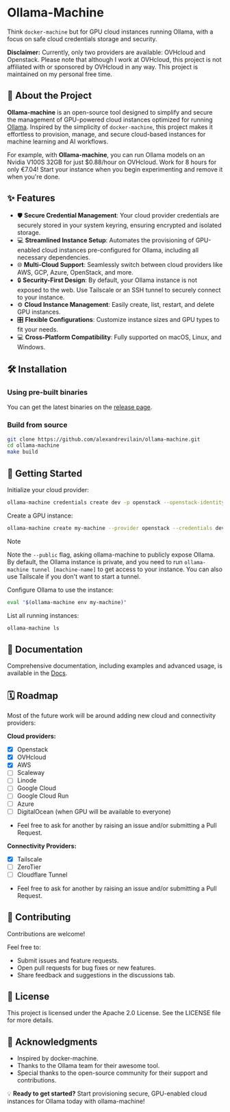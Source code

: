 # Ollama-Machine

Think `docker-machine` but for GPU cloud instances running Ollama, with a focus on safe cloud credentials storage and security.

**Disclaimer:** Currently, only two providers are available: OVHcloud and Openstack. Please note that although I work at OVHcloud, this project is not affiliated with or sponsored by OVHcloud in any way. This project is maintained on my personal free time.

## 🚀 About the Project

**Ollama-machine** is an open-source tool designed to simplify and secure the management of GPU-powered cloud instances optimized for running [Ollama](https://ollama.com). Inspired by the simplicity of `docker-machine`, this project makes it effortless to provision, manage, and secure cloud-based instances for machine learning and AI workflows.

For example, with **Ollama-machine**, you can run Ollama models on an Nvidia V100S 32GB for just $0.88/hour on OVHcloud. Work for 8 hours for only €7.04! Start your instance when you begin experimenting and remove it when you're done.

## ✨ Features

- 🛡️ **Secure Credential Management**: Your cloud provider credentials are securely stored in your system keyring, ensuring encrypted and isolated storage.
- 💻 **Streamlined Instance Setup**: Automates the provisioning of GPU-enabled cloud instances pre-configured for Ollama, including all necessary dependencies.
- 🌐 **Multi-Cloud Support**: Seamlessly switch between cloud providers like AWS, GCP, Azure, OpenStack, and more.
- 🔒 **Security-First Design**: By default, your Ollama instance is not exposed to the web. Use Tailscale or an SSH tunnel to securely connect to your instance.
- ⚙️ **Cloud Instance Management**: Easily create, list, restart, and delete GPU instances.
- 🎛️ **Flexible Configurations**: Customize instance sizes and GPU types to fit your needs.
- 💻 **Cross-Platform Compatibility**: Fully supported on macOS, Linux, and Windows.

## 🛠️ Installation

### Using pre-built binaries

You can get the latest binaries on the [release page](https://github.com/alexandrevilain/ollama-machine/releases).

### Build from source

```bash
git clone https://github.com/alexandrevilain/ollama-machine.git
cd ollama-machine
make build
```

## 🚀 Getting Started

Initialize your cloud provider:

```bash
ollama-machine credentials create dev -p openstack --openstack-identity-endpoint="https://auth.cloud.ovh.net/v3" --openstack-username="my-username" --openstack-password="my-password" --openstack-tenant-name="my-tenant-name"
```

Create a GPU instance:

```bash
ollama-machine create my-machine --provider openstack --credentials dev --instance-type t2-le-90 --image "Debian 12 - Docker" --region=GRA7 --public
```

> [!NOTE]  
> Note the `--public` flag, asking ollama-machine to publicly expose Ollama. By default, the Ollama instance is private, and you need to run `ollama-machine tunnel [machine-name]` to get access to your instance. You can also use Tailscale if you don't want to start a tunnel.

Configure Ollama to use the instance:

```bash
eval "$(ollama-machine env my-machine)"
```

List all running instances:

```bash
ollama-machine ls
```

## 📖 Documentation

Comprehensive documentation, including examples and advanced usage, is available in the [Docs](./docs/).

## 🗓️ Roadmap

Most of the future work will be around adding new cloud and connectivity providers:

**Cloud providers:**

- [x] Openstack
- [x] OVHcloud
- [x] AWS
- [ ] Scaleway
- [ ] Linode
- [ ] Google Cloud
- [ ] Google Cloud Run
- [ ] Azure
- [ ] DigitalOcean (when GPU will be available to everyone)
- Feel free to ask for another by raising an issue and/or submitting a Pull Request.

**Connectivity Providers:**

- [x] Tailscale
- [ ] ZeroTier
- [ ] Cloudflare Tunnel
- Feel free to ask for another by raising an issue and/or submitting a Pull Request.

## 🤝 Contributing

Contributions are welcome!

Feel free to:
- Submit issues and feature requests.
- Open pull requests for bug fixes or new features.
- Share feedback and suggestions in the discussions tab.

## 📜 License

This project is licensed under the Apache 2.0 License. See the LICENSE file for more details.

## 🙌 Acknowledgments

- Inspired by docker-machine.
- Thanks to the Ollama team for their awesome tool.
- Special thanks to the open-source community for their support and contributions.

💡 **Ready to get started?** Start provisioning secure, GPU-enabled cloud instances for Ollama today with ollama-machine!